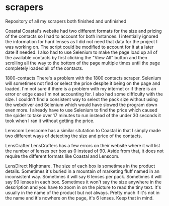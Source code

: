 # scrapers
Repository of all my scrapers both finished and unfinished

Coastal
Coastal's website had two different formats for the size and pricing of the contacts so I had to account for both instances.  I intentially ignored the information for hard lenses as I did not need that data for the project I was working on.  The script could be modified to account for it at a later date if needed.  I also had to use Selenium to make the page load up all of the available contacts by first clicking the "View All" button and then scrolling all the way to the bottom of the page multiple times until the page completely loaded all of the contacts.

1800-contacts
There's a problem with the 1800 contacts scraper.  Selenium will sometimes not find or select the price despite it being on the page and loaded.
I'm not sure if there is a problem with my internet or if there is an error or edge case I'm not accounting for.  I also had some difficulty with the size.  I couldn't find a consistent way to select the pack size without using the webdriver and Selenium which would have slowed the program down even more.  I already have to use Selenium to find the price which caused the spider to take over 17 minutes to run instead of the under 30 seconds it took when I ran it without getting the price.

Lenscom
Lenscome has a similar situtation to Coastal in that I simply made two different ways of detecting the size and price of the contacts.

LensCrafter
LensCrafters has a few errors on their website where it will list the number of lenses per box as 0 instead of 90.  Aside from that, it does not require the different formats like Coastal and Lenscom. 

LensDirect
Nightmare.  The size of each box is sometimes in the product details.  Sometimes it's buried in a mountain of marketing fluff named in an inconsistent way.  Sometimes it will say 6 lenses per pack.  Sometimes it will say 90 lenses in each box.  Sometimes it won't say the size anywhere in the description and you have to zoom in on the picture to read the tiny text.  It's usually in the name of the product but not always.  Pretty much if it's not in the name and it's nowhere on the page, it's 6 lenses.  Keep that in mind.
